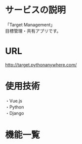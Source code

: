 # サービスの説明
「Target Management」  
目標管理・共有アプリです。

# URL
http://target.pythonanywhere.com/
# 使用技術
・Vue.js  
・Python  
・Django
# 機能一覧
